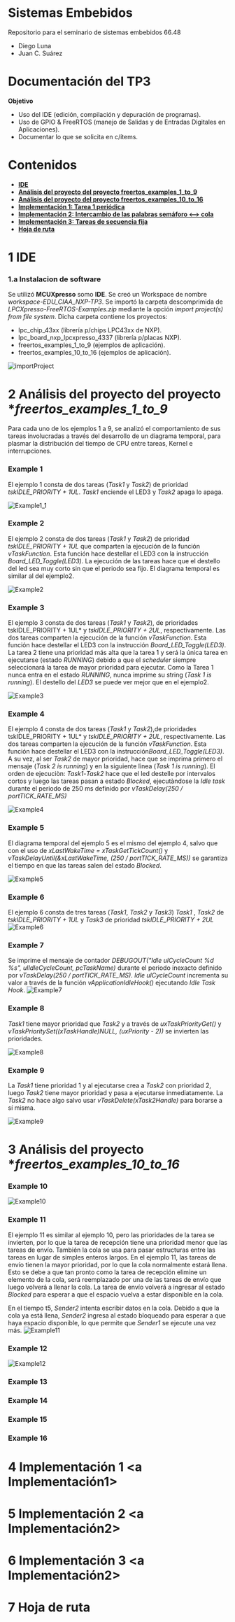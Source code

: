 # Sistemas Embebidos
Repositorio para el seminario de sistemas embebidos 66.48

- Diego Luna
- Juan C. Suárez

# Documentación del TP3
**Objetivo**

- Uso del IDE (edición, compilación y depuración de programas).
- Uso de GPIO & FreeRTOS (manejo de Salidas y de Entradas Digitales en Aplicaciones).
- Documentar lo que se solicita en c/ítems.

# Contenidos

- [**IDE**](#IDE)
- [**Análisis del proyecto del proyecto freertos_examples_1_to_9**](#freertosexamples1to9 )
- [**Análisis del proyecto del proyecto freertos_examples_10_to_16**](#freertosexamples10to16)
- [**Implementación 1: Tarea 1 periódica**](#punto4)
- [**Implementación 2: Intercambio de las palabras semáforo <--> cola**](#punto5)
- [**Implementación 3: Tareas de secuencia fija**](#punto6)
- [**Hoja de ruta**](#HojadeRuta)

# 1 IDE <a name=IDE></a>

### 1.a Instalacion de software
Se utilizó **MCUXpresso** somo **IDE**. Se creó un Workspace de nombre *workspace-EDU_CIAA_NXP-TP3*. Se importó la carpeta descomprimida de *LPCXpresso-FreeRTOS-Examples.zip* mediante la opción *import project(s) from file system*. Dicha carpeta contiene los proyectos:

- lpc_chip_43xx (librería p/chips LPC43xx de NXP).
- lpc_board_nxp_lpcxpresso_4337 (librería p/placas NXP).
- freertos_examples_1_to_9 (ejemplos de aplicación). 
- freertos_examples_10_to_16 (ejemplos de aplicación).


![importProject](Imagenes/importProject.jpeg)


# 2 Análisis del proyecto del proyecto **freertos_examples_1_to_9* <a freertosexamples1to_9></a>

Para cada uno de los ejemplos 1 a 9, se analizó el comportamiento de sus tareas involucradas a través del desarrollo de un  diagrama temporal, para plasmar la distribución del tiempo de CPU entre tareas, Kernel e interrupciones.

### Example 1
El ejemplo 1 consta de dos tareas (*Task1* y *Task2*) de prioridad *tskIDLE_PRIORITY + 1UL*. *Task1* enciende el LED3 y *Task2* apaga lo apaga. 

![Example1_1](Imagenes/Example1_1.png)


### Example 2
El ejemplo 2 consta de dos tareas (*Task1* y *Task2*) de prioridad *tskIDLE_PRIORITY + 1UL* que comparten la ejecución de la función *vTaskFunction*. Esta función hace destellar el LED3 con la instrucción *Board_LED_Toggle(LED3)*. La ejecución de las tareas hace que el destello del led sea muy corto sin que el periodo sea fijo. El diagrama temporal es similar al del ejemplo2. 

![Example2](Imagenes/Example2.png)

### Example 3
El ejemplo 3 consta de dos tareas (*Task1* y *Task2*), de prioridades tskIDLE_PRIORITY + 1UL*  y *tskIDLE_PRIORITY + 2UL*, respectivamente. Las dos tareas comparten la ejecución de la función *vTaskFunction*. Esta función hace destellar el LED3 con la instrucción *Board_LED_Toggle(LED3)*. La tarea 2 tiene una prioridad más alta que la tarea 1 y será la única tarea en ejecutarse (estado *RUNNING*) debido a que el *scheduler* siempre seleccionará la tarea de mayor prioridad para ejecutar. Como la Tarea 1 nunca entra en el estado *RUNNING*, nunca imprime su string (*Task 1 is running*). El destello del *LED3* se puede ver mejor que en el ejemplo2. 

![Example3](Imagenes/Example3.png)

### Example 4
El ejemplo 4 consta de dos tareas (*Task1* y *Task2*),de prioridades tskIDLE_PRIORITY + 1UL*  y *tskIDLE_PRIORITY + 2UL*, respectivamente.
Las dos tareas comparten la ejecución de la función *vTaskFunction*. Esta función hace destellar el LED3 con la instrucción*Board_LED_Toggle(LED3)*. A su vez, al ser *Task2* de mayor prioridad, hace que se imprima primero el mensaje (*Task 2 is running*) y en la siguiente lìnea (*Task 1 is running*). El orden de ejecuciòn: *Task1*-*Task2* hace que el led destelle por intervalos cortos y luego las tareas pasan a estado *Blocked*, ejecutàndose la *Idle task* durante el periodo de 250 ms definido por *vTaskDelay(250 / portTICK_RATE_MS)*

![Example4](Imagenes/Example4.png)

### Example 5

El diagrama temporal del ejemplo 5 es el mismo del ejemplo 4, salvo que con el uso de *xLastWakeTime = xTaskGetTickCount()* y *vTaskDelayUntil(&xLastWakeTime, (250 / portTICK_RATE_MS))* se garantiza el tiempo en que las tareas salen del estado *Blocked*.

![Example5](Imagenes/Example5.png)

### Example 6

El ejemplo 6 consta de tres tareas (*Task1*, *Task2* y *Task3*)
*Task1* , *Task2* de *tskIDLE_PRIORITY + 1UL* y *Task3* de prioridad *tskIDLE_PRIORITY + 2UL*
![Example6](Imagenes/Example6.png)

### Example 7

Se imprime  el mensaje de contador *DEBUGOUT("Idle ulCycleCount %d %s", ulIdleCycleCount, pcTaskName)* durante el periodo inexacto definido por
*vTaskDelay(250 / portTICK_RATE_MS)*. *Idle ulCycleCount* incrementa su valor a través de la función *vApplicationIdleHook()* ejecutando *Idle Task Hook*.
![Example7](Imagenes/Example7.png)

### Example 8
*Task1* tiene mayor prioridad que *Task2*  y a través de *uxTaskPriorityGet()* y *vTaskPrioritySet((xTaskHandle)NULL, (uxPriority - 2))* se invierten las prioridades. 

![Example8](Imagenes/Example8.png)

### Example 9
La *Task1* tiene prioridad 1 y al ejecutarse crea a *Task2* con prioridad 2, luego *Task2* tiene mayor prioridad y pasa a ejecutarse inmediatamente. La *Task2* no hace algo salvo usar *vTaskDelete(xTask2Handle)* para borarse a sí misma. 

![Example9](Imagenes/Example9.png)
# 3 Análisis del proyecto **freertos_examples_10_to_16* <a freertosexamples10to_16></a>

### Example 10

![Example10](Imagenes/Example10.png)

### Example 11
El ejemplo 11 es similar al ejemplo 10, pero las prioridades de la tarea se invierten, por lo que la tarea de recepción tiene una prioridad menor que las tareas de envío. También la cola se usa para pasar estructuras entre las tareas en lugar de simples enteros largos.
En el ejemplo 11, las tareas de envío tienen la mayor prioridad, por lo que la cola normalmente estará llena. Esto se debe a que tan pronto como la tarea de recepción elimine un elemento de la cola, será reemplazado por una de las tareas de envío que luego volverá a llenar la cola. La tarea de envío volverá a ingresar al estado *Blocked* para esperar a que el espacio vuelva a estar disponible en la cola.

En el tiempo t5, *Sender2* intenta escribir datos en la cola. Debido a que la cola ya está llena, *Sender2* ingresa al estado bloqueado para esperar a que haya espacio disponible, lo que permite que *Sender1* se ejecute una vez más.
![Example11](Imagenes/Example11.png)

### Example 12

![Example12](Imagenes/Example12.png)

### Example 13

### Example 14

### Example 15

### Example 16


# 4 Implementación 1 <a Implementación1></a>

# 5 Implementación 2 <a Implementación2></a>

# 6 Implementación 3 <a Implementación2></a>

# 7 Hoja de ruta <a name=HojadeRuta></a>